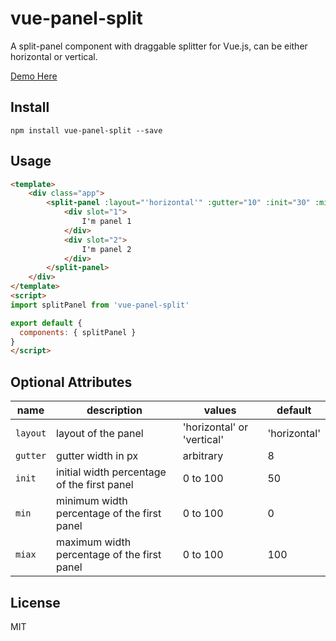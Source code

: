 # vue-panel-split
A split-panel component with draggable splitter for Vue.js, can be either horizontal or vertical.

[Demo Here](https://southpawgoblin.github.io/vue-panel-split/)

## Install
```npm
npm install vue-panel-split --save
```

## Usage
```html
<template>
    <div class="app">
        <split-panel :layout="'horizontal'" :gutter="10" :init="30" :min="10" :max="90">
            <div slot="1">
                I'm panel 1
            </div>
            <div slot="2">
                I'm panel 2
            </div>
        </split-panel>
    </div>
</template>
<script>
import splitPanel from 'vue-panel-split'

export default {
  components: { splitPanel }
}
</script>
```

## Optional Attributes
name | description | values | default
---- | ----------- | ------ | -------
`layout` | layout of the panel | 'horizontal' or 'vertical' | 'horizontal'
`gutter` | gutter width in px | arbitrary | 8
`init` | initial width percentage of the first panel | 0 to 100 | 50
`min` | minimum width percentage of the first panel | 0 to 100 | 0
`miax` | maximum width percentage of the first panel | 0 to 100 | 100

## License
MIT

